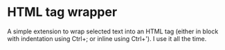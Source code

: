 # HTML tag wrapper

A simple extension to wrap selected text into an HTML tag (either in block with indentation using Ctrl+; or inline using Ctrl+'). I use it all the time.
